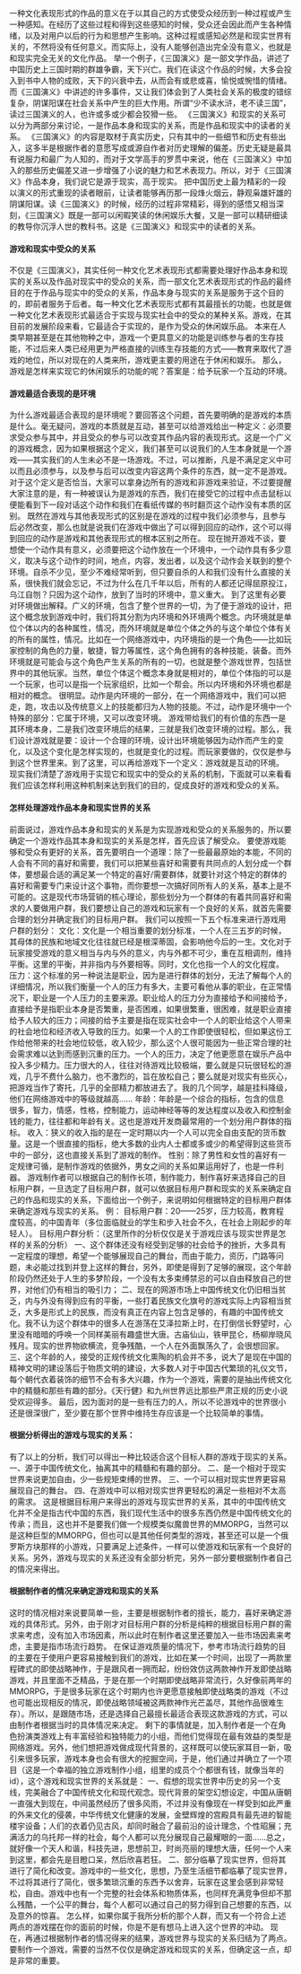 一种文化表现形式的作品的意义在于以其自己的方式使受众经历到一种过程或产生一种感知。在经历了这些过程和得到这些感知的时候，受众还会因此而产生各种情绪，以及对用户以后的行为和思想产生影响。这种过程或感知必然是和现实世界有关的，不然将没有任何意义。而实际上，没有人能够创造出完全没有意义，也就是和现实完全无关的文化作品。
举一个例子，《三国演义》是一部文学作品，讲述了中国历史上三国时期的群雄争霸，天下兴亡。我们在读这个作品的时候，大多会投入到书中人物的成败，天下的兴衰中去，从而会有或悲或喜，愉悦或惋惜的情绪。而《三国演义》中讲述的许多事件，又让我们体会到了人类社会关系的极度的错综复杂，阴谋阳谋在社会关系中产生的巨大作用。所谓“少不读水浒，老不读三国”，读过三国演义的人，也许或多或少都会狡猾一些。
《三国演义》和现实的关系可以分为两部分来讨论，一是作品本身和现实的关系，而是作品和现实中的读者的关系。
《三国演义》的内容是取材于真实历史，只有其中的一些细节和历史有些出入，这多半是根据作者的意愿写成或源自作者对历史理解的偏差。历史无疑是最具有说服力和最广为人知的，而对于文学高手的罗贯中来说，他在《三国演义》中加入的那些历史偏差又进一步增强了小说的魅力和艺术表现力。所以，对于《三国演义》作品本身，我们说它是源于现实，高于现实。
把中国历史上最为精彩的一段以演义的形式重现的读者眼前，让读者能够再历那一段烽火烟云，静观枭雄奸雄的阴谋阳谋。读《三国演义》的时候，经历的过程非常精彩，得到的感悟又相当深刻，《三国演义》既是一部可以闲暇笑读的休闲娱乐大餐，又是一部可以精研细读的教导你沉浮人世的教科书。这是《三国演义》和现实中的读者的关系。
#### 游戏和现实中受众的关系
不仅是《三国演义》，其实任何一种文化艺术表现形式都需要处理好作品本身和现实的关系以及作品对现实中的受众的关系，而一部文化艺术表现形式的作品的最终目的在于作品与现实中的受众的关系，作品本身与现实的关系是服务于这个目的的，即前者服务于后者。每一种文化艺术表现形式都有其最擅长的功能，也就是做一种文化艺术表现形式最适合于实现与现实社会中的受众的某种关系。游戏，在其目前的发展阶段来看，它最适合于实现的，是作为受众的休闲娱乐品。
本来在人类早期甚至是在其他物种之中，游戏一个更具意义的功能是训练参与者的生存技能，不过后来人类已经用更为严格直接的训练生存技能的方式——教育来取代了游戏的地位，所以对现在的人类来所，游戏更主要的用途在于休闲和娱乐。
那么，游戏是怎样来实现它的休闲娱乐的功能的呢？答案是：给予玩家一个互动的环境。
#### 游戏最适合表现的是环境
为什么游戏最适合表现的是环境呢？要回答这个问题，首先要明确的是游戏的本质是什么。毫无疑问，游戏的本质就是互动，甚至可以给游戏给出一种定义：必须要求受众参与其中，并且受众的参与可以改变其作品内容的表现形式。这是一个广义的游戏概念，因为如果根据这个定义，我们甚至可以说我们的人生本身就是一个游戏——其实我们的人生未必不是一场游戏。不过，可以推断，凡是不满足定义中可以而且必须参与，以及参与后可以改变内容这两个条件的东西，就一定不是游戏。对于这个定义是否恰当，大家可以拿身边所有的游戏和非游戏来验证，不过要提醒大家注意的是，有一种被误认为是游戏的东西，我们在接受它的过程中点击鼠标以便能看到下一段对话这个动作和我们在看纸传媒的书时翻页这个动作没有本质的区别。
既然在游戏与其他表现形式的区别是在游戏的过程中我们必须参与，且参与后必然改变，那么也就是说我们在游戏中做出了可以得到回应的动作，这个可以得到回应的动作是游戏和其他表现形式的根本区别之所在。
现在抛开游戏不谈，要想使一个动作具有意义，必须要把这个动作放在一个环境中，一个动作具有多少意义，取决与这个动作的时间，地点，内容，发出者，以及这个动作会关联到的整个环境。自杀不少见，至少不难经常听到，但只要自杀的人和我们没有什么直接的关系，很快我们就会忘记，不过为什么在几千年以后，所有的人都还记得屈原投江，乌江自刎？只因为这个动作，放到了当时的环境中，意义重大。
到了这里有必要对环境做出解释。广义的环境，包含了整个世界的一切，为了便于游戏的设计，把这个概念放到游戏中时，我们将其分割为内环境和外环境两个概念。内环境就是单位个体以内的各种属性，情况，而外环境就是单位个体之外的与这个单位个体有关的所有的属性，情况。比如在一个网络游戏中，内环境指的是一个角色——比如玩家控制的角色的力量，敏捷，智力等属性，这个角色拥有的各种技能，装备。而外环境就是可能会与这个角色产生关系的所有的一切，也就是整个游戏世界，包括世界中的其他玩家。当然，单位个体这个概念本身就是相对的，单位个体指的可以是一个玩家，也可以是指一个玩家组织，比如一个帮会。所以内环境和外环境也都是相对的概念。
很明显。动作是内环境的一部分，在一个网络游戏中，我们可以把走，跑，攻击以及传统意义上的技能都归为人物的技能。不过，动作是环境中一个特殊的部分：它属于环境，又可以改变环境。
游戏带给我们的有价值的东西一是其环境本身，二是我们改变环境后的结果，三就是我们改变环境的过程。那么，我们设计游戏就是要：设计一个合理的环境，设计出环境能够因为动作而产生的变化，以及这个变化是怎样实现的，也就是变化的过程。而玩家要做的，仅仅是参与到这个世界里来。到了这里，可以再给游戏下一个定义：游戏就是互动的环境。
现实我们清楚了游戏用于实现它和现实中的受众的关系的机制，下面就可以来看看我们应该怎样利用这种机制来达到我们的目的，促成良好的游戏和受众的关系。
#### 怎样处理游戏作品本身和现实世界的关系
前面说过，游戏作品本身和现实的关系是为实现游戏和受众的关系服务的，所以要确定一个游戏作品其本身和现实的关系是怎样，首先应该了解受众。
要使游戏能够和受众有更好的关系，首先要明白一个道理：除了一些最最原始的本能，不同的人会有不同的喜好和需要，我们可以把某些喜好和需要有共同点的人划分成一个群体，要想最合适的满足某一个特定的喜好/需要群体，就要针对这个特定的群体的喜好和需要专门来设计这个事物，而你要想一次搞好同所有人的关系，基本上是不可能的。这是现代市场营销的核心理论，那些划分为一个群体的有着共同喜好和需求的人要做用户群，我们要想让自己的游戏和玩家有一个良好的关系，就首先需要合理的划分并确定我们的目标用户群。
我们可以按照一下五个标准来进行游戏用户群的划分：
文化：文化是一个相当重要的划分标准，一个人在三五岁的时候，其母体的民族和地域文化往往就已经是根深蒂固，会影响他今后的一生。文化对于玩家接受游戏的意义相当与内与外的意义，内与外都不可少，重在互相调剂，维持平衡。这里的平衡，并非指内与外要相等。同时，文化也指一个人的文化程度。
压力：这个标准的另一种说法是职业，因为是进行群体的划分，无法了解每个人的详细情况，所以我们衡量一个人的压力有多大，主要可看他从事的职业，在正常情况下，职业是一个人压力的主要来源。职业给人的压力分为直接给予和间接给予，直接给予是指职业本身是否繁重，是否困难，如果很繁重，很困难，就是职业直接给予人较大的压力；间接的给予主要是指在现实社会中一个人的职业给这个人带来的社会地位和经济收入导致的压力。如果一个人的工作即使很轻松，但如果这份工作给他带来的社会地位较低，收入较少，那么这个人很可能因为一些正常合理的社会需求难以达到而感到沉重的压力。一个人的压力，决定了他更愿意在娱乐产品中投入多少精力。压力很大的人，往往对待游戏比较极端，要么就是只玩很轻松的游戏，几乎不费什么脑力，也不激烈的，旨在放松自己；要么就是对现实有些灰心，把游戏当作了寄托，几乎的全部精力都放进去了。我的几个同学，越是挂科降级，他们在网络游戏中的等级就越高……
年龄：年龄是一个综合的指标，包含的信息很多，智力，情感，性格，控制能力，运动神经等等的发达程度以及收入和控制金钱的能力，往往都和年龄有关。这也是游戏开发商最常用的一个划分用户群体的指标。
收入：狭义的收入指的是在一定时期以内一个人可以完全自由支配的货币数量。这是一个很直接的指标，绝大多数的业内人士都或多或少的希望得到这些货币中的一部分，这也直接关系到了游戏的制作。
性别：除了男性和女性的喜好有一定规律可循，是制作游戏的依据外，男女之间的关系如果运用好了，也是一件利器。
游戏制作者可以根据自己的制作长项，制作能力，制作喜好来选择自己的目标用户群，一旦选定了目标用户群，就可以依据目标用户群和现实的关系来确定自己的作品和现实的关系，下面给出一个例子，来说明如何根据特定的目标用户群体来确定游戏与现实的关系。
例：
目标用户群：20——25岁，压力较高，教育程度较高，的中国青年（多位面临就业的学生和步入社会不久，在社会上刚起步的年轻人）。
目标用户群分析：（这里所作的分析仅仅是关于游戏应该与现实世界是怎样的关系的分析）
一、这个群体还没有经受到足够的社会给予的挫折，大多具有一定程度的理想，希望一个能够展现自己的舞台，而由于能力，资历，门路等问题，未必能过找到并登上这样的舞台，另外，即使是得到了足够的展现，这个年龄阶段仍然还处于人生的多梦阶段，一个没有太多束缚禁忌的可以自由释放自己的世界，对他们仍有相当的吸引力；
二、现在的网游市场上中国传统文化仍旧相当贫乏，内与外没有得到应有的平衡，一些打着民族文化旗号的游戏实际上内容相当贫乏，大多是形式上的民族，而没有真正在内容上包含足够的，有趣的中国传统文化。我不认为这个群体中的很多人在游荡在艾泽拉斯上时，在打倒信长野望时，心里没有暗暗的呼唤一个同样美丽有趣盛世大唐。古庙仙山，铁甲昆仑，杨柳岸晓风残月。现实的世界物欲横流，竞争残酷，一个人在外面飘荡久了，会很想回家。
三、这个年龄的人，接受的正规传统文化熏陶的机会并不多，说大了是现在中国的精神文明的建设落后于物质文明的建设，大多数人对于中国古代繁琐的礼仪文节，每个朝代衣着装饰的细节不会有多大兴趣，作为一个游戏，需要的是抽出传统文化中的精髓和那些有趣的部分。《天行健》和九州世界远比那些严肃正规的历史小说受欢迎得多。
最后，因为面对的是一些有压力的人，所以不论游戏中的世界很小还是很深很广，至少要在那个世界中维持生存应该是一个比较简单的事情。
#### 根据分析得出的游戏与现实的关系：
有了以上的分析，我们可以得出一种比较适合这个目标人群的游戏于现实的关系。
一、源于中国传统文化，抽离其中的精髓和有趣的部分。
二、是一个相对于现实世界来说更加自由，少一些规矩束缚的世界。
三、一个可以相对现实世界更容易展现自己的舞台。
四、在游戏中可以相对现实世界更轻松的满足一些相对不太高的需求。
这是根据目标用户来得出的游戏与现实世界的关系，其中的中国传统文化并不全是指古代中国的东西，我们现代生活中的很多东西仍然是中国传统文化的传承；而且，这也并不是要我们做一个规模类似魔兽世界的MMORPG，当然可以是这种巨型的MMORPG，但也可以是其他任何类型的游戏，甚至还可以是一个俄罗斯方块那样的小游戏，只要满足上述条件，一样可以使游戏和玩家有一个良好的关系。另外，游戏与现实的关系还没有全部分析完，另外一部分要根据制作者自己的情况来得出。
#### 根据制作者的情况来确定游戏和现实的关系
这时的情况相对来说要简单一些，主要是根据制作者的擅长，能力，喜好来确定游戏的具体形式。另外，由于刚才对目标用户群的分析是纯粹的根据目标用户群的需求来考虑，没有加入市场因素，所以此时在制作者这里还要加入一些市场因素来考虑，主要是指市场流行趋势。
在保证游戏质量的情况下，参考市场流行趋势的目的主要在于使用户更容易接触到我们的游戏，比如在某一个时间，出现了一两款里程碑式的即使战略神作，于是跟风者一拥而起，纷纷效仿这两款神作开发即使战略游戏，并且里面不乏精品，于是在那一个时期即使战略非常流行，久好像前两年的MMORPG，于是很多玩家在这个时期内也许更愿意接触即使战略类的游戏（不过也可能出现相反的情况，即使战略领域被这两款神作光芒盖尽，其他作品很难生存）。所以，是跟随市场，还是选择自己最擅长最适合表现这款游戏的方式，可以由制作者根据当时的具体情况来决定。
剩下的事情就是，加入制作者是一个在角色扮演类游戏上有丰富经验和独特能力的小组，而他们觉得现在最有效益的类型是网络游戏。另外，他们想把游戏做成现代背景的，这样既可以使玩家耳目一新，吸引来很多玩家，游戏本身也会有很大的挖掘空间，于是，他们通过并确立了一个项目（这是一个幸福的独立游戏制作小组，组里的成员个个都很有钱，就像当年的id），这个游戏和现实世界的关系就是：
一、假想的现实世界中历史的另一个支线，完美融合了中国传统文化和现代观念。现代背景的架空幻想设定，中国从唐朝一直强大到现在，中间虽然经历了很多风雨，不过并没有像现在一样受到如此严重的外来文化的侵袭，中华传统文化健康的发展，金壁辉煌的宫殿具有最先进的智能楼宇设备；人们的衣着仍见古风，却同时融合了最前沿的设计理念，个性昭展；充满活力的乌托邦一样的社会，每个人都可以充分展现自己最耀眼的一面……总之，就好像一个天人和谐，科技先进，思想前卫，时尚亮丽的理想大唐，任何一个人来到这里，都会先是目瞪口呆，然后欣喜若狂。
二、部分临摹了现实世界，但将其进行了简化和改变。游戏中的一些文化，思想，乃至生活细节都临摹了现实世界，不过将其进行了简化，很多繁琐沉重的东西予以舍弃，玩家在这里会感到非常轻松，自由。游戏中也有一个完整的社会体系和物质体系，也同样充满竞争但却不那么残酷，一个公平的舞台，每个人都可以通过自己的努力得到自己想要的东西，以及意外的惊喜。
怎么样，如果你属于我所分析的那个人群，而又有一个符合上述两点的游戏摆在你的面前的时候，你是不是有想马上进入这个世界的冲动。
现在，再通过根据制作者的情况得来的结果，游戏世界与现实的关系归结为了两点。
要制作一个游戏，需要的当然不仅仅是确定游戏和现实的关系，但确定这一点，却是非常的重要。